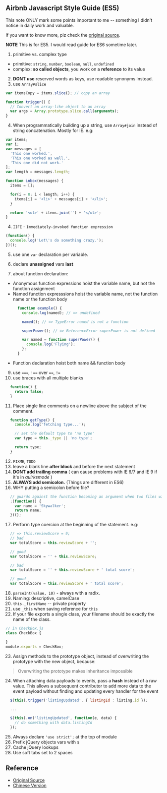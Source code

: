 ## Airbnb Javascript Style Guide (ES5)

This note ONLY mark some points important to me -- something I didn't notice in daily work and valuable.

If you want to know more, plz check the [original source](https://github.com/airbnb/javascript/tree/master/es5).

**NOTE** This is for ES5. I would read guide for ES6 sometime later.

1. primitive vs. complex type

  * primitive: `string`, `number`, `boolean`, `null`, `undefined`
  * complex: **so called objects**, you work on a **reference** to its value
2. **DONT use** reserved words as keys, use readable synonyms instead.
3. use `Array#slice`
  ```js
  var itemsCopy = items.slice(); // copy an array

  function trigger() {
    // Convert an array-like object to an array
    var args = Array.prototype.slice.call(arguments);
  }
  ```
4. When programmatically building up a string, use `Array#join` instead of string concatenation. Mostly for IE. e.g:
  ```js
  var items;
  var i;
  var messages = [
    'This one worked.',
    'This one worked as well.',
    'This one did not work.'
  ];
  var length = messages.length;

  function inbox(messages) {
    items = [];

    for(i = 0; i < length; i++) {
      items[i] = '<li>' + messages[i] + '</li>';
    }

    return '<ul>' + items.join('') + '</ul>';
  }
  ```
4. `IIFE` - `Immediately-invoked function expression`
  ```js
  (function() {
    console.log('Let\'s do something crazy.');
  })();
  ```

5. use one `var` declaration per variable.
6. declare **unassigned** vars **last**

8. about function declaration:

  * Anonymous function expressions hoist the variable name, but not the function assignment
  * Named function expresssions hoist the variable name, not the function name or the function body
    ```js
      function example() {
        console.log(named); // => undefined

        named(); // => TypeError named is not a function

        superPower(); // => ReferenceError superPower is not defined

        var named = function superPower() {
          console.log('Flying');
        };
      }
    ```
  * Function declaration hoist both name && function body

9. use `===`, `!==` over `==`, `!=`
10. use braces with all multiple blanks
  ```js
    function() {
      return false;
    }
  ```
11. Place single line comments on a newline above the subject of the comment.
  ```js
    function getType() {
      console.log('fetching type...');

      // set the default type to 'no type'
      var type = this._type || 'no type';

      return type;
    }
  ```
12. `FIXME`, `TODO`
13. leave a blank line **after block** and before the next statement
14. **DONT add trailing comma** ( can cause problems with IE 6/7 and IE 9 if it's in *quirksmode* )
15. **ALWAYS add semicolon.** (Things are different in ES6)
16. WHY putting a semicolon before file?
  ```js
    // guards against the function becoming an argument when two files with IIFEs are concatenated
    ;(function() {
      var name = 'Skywalker';
      return name;
    })();
  ```

17. Perform type coercion at the beginning of the statement. e.g:
  ```js
    // => this.reviewScore = 9;
    // bad
    var totalScore = this.reviewScore + '';

    // good
    var totalScore = '' + this.reviewScore;

    // bad
    var totalScore = '' + this.reviewScore + ' total score';

    // good
    var totalScore = this.reviewScore + ' total score';
  ```
18. `parseInt(value, 10)` - always with a radix.
19. Naming: descriptive, camelCase
20. `this._firstName` -- private property
21. use `_this` when saving reference for `this`
22. If your file exports a single class, your filename should be exactly the name of the class.
  ```js
  // in CheckBox.js
  class CheckBox {

  }
  module.exports = CheckBox;
  ```
23. Assign methods to the prototype object, instead of overwriting the prototype with the new object, because:
  > Overwriting the prototype makes inheritance impossible

24. When attaching data payloads to events, pass a **hash** instead of a raw value. This allows a subsequent contributor to add more data to the event payload without finding and updating every handler for the event
  ```js
    $(this).trigger('listingUpdated', { listingId : listing.id });

    ...

    $(this).on('listingUpdated', function(e, data) {
      // do something with data.listingId
    });
  ```
25. Always declare `'use strict';` at the top of module
26. Prefix jQuery objects vars with `$`
27. Cache jQuery lookups
28. Use soft tabs set to 2 spaces

## Reference

* [Original Source](https://github.com/airbnb/javascript/blob/master/es5/README.md)
* [Chinese Version](https://github.com/sivan/javascript-style-guide/blob/master/es5/README.md)
